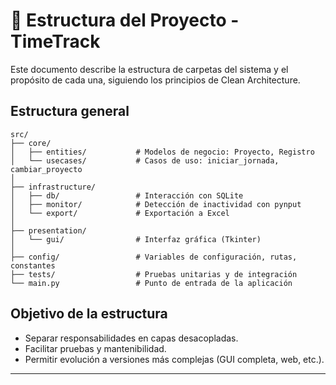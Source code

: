 # 📁 Estructura del Proyecto - TimeTrack

Este documento describe la estructura de carpetas del sistema y el propósito de cada una, siguiendo los principios de Clean Architecture.

## Estructura general

```plaintext
src/
├── core/
│   ├── entities/           # Modelos de negocio: Proyecto, Registro
│   └── usecases/           # Casos de uso: iniciar_jornada, cambiar_proyecto
│
├── infrastructure/
│   ├── db/                 # Interacción con SQLite
│   ├── monitor/            # Detección de inactividad con pynput
│   └── export/             # Exportación a Excel
│
├── presentation/
│   └── gui/                # Interfaz gráfica (Tkinter)
│
├── config/                 # Variables de configuración, rutas, constantes
├── tests/                  # Pruebas unitarias y de integración
└── main.py                 # Punto de entrada de la aplicación
```

## Objetivo de la estructura

- Separar responsabilidades en capas desacopladas.
- Facilitar pruebas y mantenibilidad.
- Permitir evolución a versiones más complejas (GUI completa, web, etc.).

---
